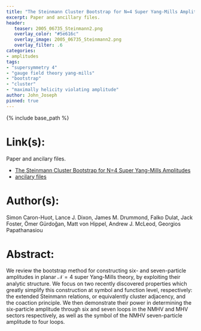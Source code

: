 ```yaml
---
title: "The Steinmann Cluster Bootstrap for N=4 Super Yang-Mills Amplitudes"
excerpt: Paper and ancillary files.
header:
   teaser: 2005_06735_Steinmann2.png
   overlay_color: "#5e616c"
   overlay_image: 2005_06735_Steinmann2.png
   overlay_filter: .6
categories:
- amplitudes
tags:
- "supersymmetry 4"
- "gauge field theory yang-mills"
- "bootstrap"
- "cluster"
- "maximally helicity violating amplitude"
author: John_Joseph
pinned: true
---
```

{% include base_path %}

# Link(s):
Paper and ancilary files.
  * [The Steinmann Cluster Bootstrap for N=4 Super Yang-Mills Amplitudes](https://arxiv.org/abs/2005.06735)
  * [ancilary files](https://arxiv.org/src/2005.06735/anc)

# Author(s):
Simon Caron-Huot, Lance J. Dixon, James M. Drummond, Falko Dulat, Jack Foster, Ömer Gürdoğan, Matt von Hippel, Andrew J. McLeod, Georgios Papathanasiou

# Abstract:
We review the bootstrap method for constructing six- and seven-particle amplitudes in planar $\mathcal{N}=4$ super Yang-Mills theory, by exploiting their analytic structure. We focus on two recently discovered properties which greatly simplify this construction at symbol and function level, respectively: the extended Steinmann relations, or equivalently cluster adjacency, and the coaction principle. We then demonstrate their power in determining the six-particle amplitude through six and seven loops in the NMHV and MHV sectors respectively, as well as the symbol of the NMHV seven-particle amplitude to four loops.
